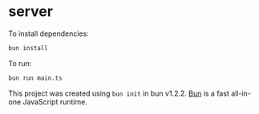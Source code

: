 # server

To install dependencies:

```bash
bun install
```

To run:

```bash
bun run main.ts
```

This project was created using `bun init` in bun v1.2.2. [Bun](https://bun.sh) is a fast all-in-one JavaScript runtime.

